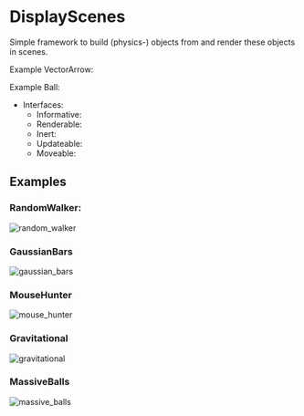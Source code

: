 # DisplayScenes
Simple framework to build (physics-) objects from and render these objects in scenes. 

Example VectorArrow:


Example Ball:

- Interfaces:
  - Informative:
  - Renderable:
  - Inert:
  - Updateable:
  - Moveable:

## Examples

### RandomWalker:
![random_walker](https://github.com/user-attachments/assets/ca030da9-e4ba-4211-885b-5883e6290dee)

### GaussianBars
![gaussian_bars](https://github.com/user-attachments/assets/e6a4298e-5b6c-4d3c-9a02-f85085cc1f08)

### MouseHunter
![mouse_hunter](https://github.com/user-attachments/assets/30994e14-c98a-4948-a35c-558715320a41)


### Gravitational
![gravitational](https://github.com/user-attachments/assets/02884cde-26e5-40d7-b14b-e1d4bf852bcc)

### MassiveBalls
![massive_balls](https://github.com/user-attachments/assets/ad5a1ac3-ea69-41ad-9f27-c02f1c4da99a)
